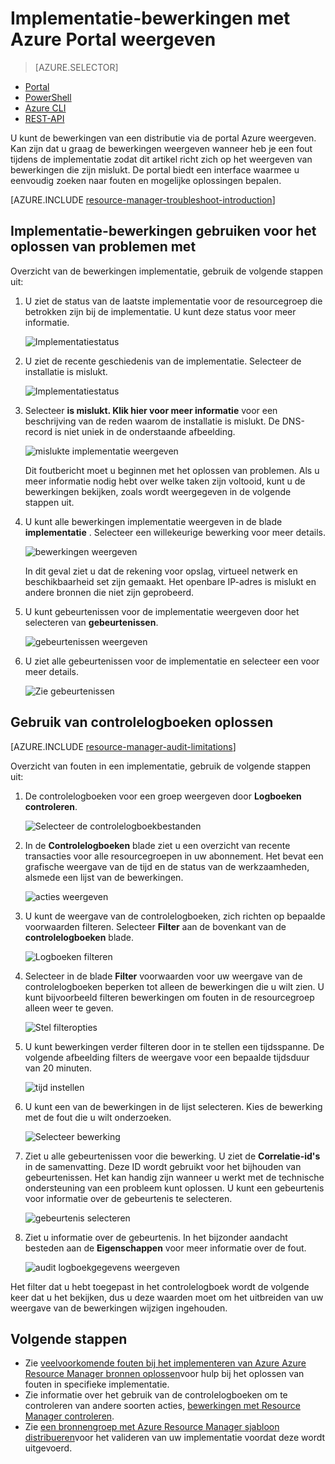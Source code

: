 <properties
   pageTitle="Implementatie van bewerkingen met de portal weergeven | Microsoft Azure"
   description="Hierin wordt beschreven hoe de Azure portal gebruiken voor het detecteren van fouten van de Resource Manager-implementatie."
   services="azure-resource-manager,virtual-machines"
   documentationCenter=""
   tags="top-support-issue"
   authors="tfitzmac"
   manager="timlt"
   editor="tysonn"/>

<tags
   ms.service="azure-resource-manager"
   ms.devlang="na"
   ms.topic="article"
   ms.tgt_pltfrm="vm-multiple"
   ms.workload="infrastructure"
   ms.date="06/15/2016"
   ms.author="tomfitz"/>

# <a name="view-deployment-operations-with-azure-portal"></a>Implementatie-bewerkingen met Azure Portal weergeven

> [AZURE.SELECTOR]
- [Portal](resource-manager-troubleshoot-deployments-portal.md)
- [PowerShell](resource-manager-troubleshoot-deployments-powershell.md)
- [Azure CLI](resource-manager-troubleshoot-deployments-cli.md)
- [REST-API](resource-manager-troubleshoot-deployments-rest.md)

U kunt de bewerkingen van een distributie via de portal Azure weergeven. Kan zijn dat u graag de bewerkingen weergeven wanneer heb je een fout tijdens de implementatie zodat dit artikel richt zich op het weergeven van bewerkingen die zijn mislukt. De portal biedt een interface waarmee u eenvoudig zoeken naar fouten en mogelijke oplossingen bepalen.

[AZURE.INCLUDE [resource-manager-troubleshoot-introduction](../includes/resource-manager-troubleshoot-introduction.md)]

## <a name="use-deployment-operations-to-troubleshoot"></a>Implementatie-bewerkingen gebruiken voor het oplossen van problemen met

Overzicht van de bewerkingen implementatie, gebruik de volgende stappen uit:

1. U ziet de status van de laatste implementatie voor de resourcegroep die betrokken zijn bij de implementatie. U kunt deze status voor meer informatie.

    ![Implementatiestatus](./media/resource-manager-troubleshoot-deployments-portal/deployment-status.png)

2. U ziet de recente geschiedenis van de implementatie. Selecteer de installatie is mislukt.

    ![Implementatiestatus](./media/resource-manager-troubleshoot-deployments-portal/select-deployment.png)

3. Selecteer **is mislukt. Klik hier voor meer informatie** voor een beschrijving van de reden waarom de installatie is mislukt. De DNS-record is niet uniek in de onderstaande afbeelding.  

    ![mislukte implementatie weergeven](./media/resource-manager-troubleshoot-deployments-portal/view-error.png)

    Dit foutbericht moet u beginnen met het oplossen van problemen. Als u meer informatie nodig hebt over welke taken zijn voltooid, kunt u de bewerkingen bekijken, zoals wordt weergegeven in de volgende stappen uit.

4. U kunt alle bewerkingen implementatie weergeven in de blade **implementatie** . Selecteer een willekeurige bewerking voor meer details.

    ![bewerkingen weergeven](./media/resource-manager-troubleshoot-deployments-portal/view-operations.png)

    In dit geval ziet u dat de rekening voor opslag, virtueel netwerk en beschikbaarheid set zijn gemaakt. Het openbare IP-adres is mislukt en andere bronnen die niet zijn geprobeerd.

5. U kunt gebeurtenissen voor de implementatie weergeven door het selecteren van **gebeurtenissen**.

    ![gebeurtenissen weergeven](./media/resource-manager-troubleshoot-deployments-portal/view-events.png)

6. U ziet alle gebeurtenissen voor de implementatie en selecteer een voor meer details.

    ![Zie gebeurtenissen](./media/resource-manager-troubleshoot-deployments-portal/see-all-events.png)

## <a name="use-audit-logs-to-troubleshoot"></a>Gebruik van controlelogboeken oplossen

[AZURE.INCLUDE [resource-manager-audit-limitations](../includes/resource-manager-audit-limitations.md)]

Overzicht van fouten in een implementatie, gebruik de volgende stappen uit:

1. De controlelogboeken voor een groep weergeven door **Logboeken controleren**.

    ![Selecteer de controlelogboekbestanden](./media/resource-manager-troubleshoot-deployments-portal/select-audit-logs.png)

2. In de **Controlelogboeken** blade ziet u een overzicht van recente transacties voor alle resourcegroepen in uw abonnement. Het bevat een grafische weergave van de tijd en de status van de werkzaamheden, alsmede een lijst van de bewerkingen.

    ![acties weergeven](./media/resource-manager-troubleshoot-deployments-portal/audit-summary.png)

3. U kunt de weergave van de controlelogboeken, zich richten op bepaalde voorwaarden filteren. Selecteer **Filter** aan de bovenkant van de **controlelogboeken** blade.

    ![Logboeken filteren](./media/resource-manager-troubleshoot-deployments-portal/filter-logs.png)

4. Selecteer in de blade **Filter** voorwaarden voor uw weergave van de controlelogboeken beperken tot alleen de bewerkingen die u wilt zien. U kunt bijvoorbeeld filteren bewerkingen om fouten in de resourcegroep alleen weer te geven.

    ![Stel filteropties](./media/resource-manager-troubleshoot-deployments-portal/set-filter.png)

5. U kunt bewerkingen verder filteren door in te stellen een tijdsspanne. De volgende afbeelding filters de weergave voor een bepaalde tijdsduur van 20 minuten.

    ![tijd instellen](./media/resource-manager-troubleshoot-deployments-portal/select-time.png)

6. U kunt een van de bewerkingen in de lijst selecteren. Kies de bewerking met de fout die u wilt onderzoeken.

    ![Selecteer bewerking](./media/resource-manager-troubleshoot-deployments-portal/select-operation.png)
  
7. Ziet u alle gebeurtenissen voor die bewerking. U ziet de **Correlatie-id's** in de samenvatting. Deze ID wordt gebruikt voor het bijhouden van gebeurtenissen. Het kan handig zijn wanneer u werkt met de technische ondersteuning van een probleem kunt oplossen. U kunt een gebeurtenis voor informatie over de gebeurtenis te selecteren.

    ![gebeurtenis selecteren](./media/resource-manager-troubleshoot-deployments-portal/select-event.png)

8. Ziet u informatie over de gebeurtenis. In het bijzonder aandacht besteden aan de **Eigenschappen** voor meer informatie over de fout.

    ![audit logboekgegevens weergeven](./media/resource-manager-troubleshoot-deployments-portal/audit-details.png)

Het filter dat u hebt toegepast in het controlelogboek wordt de volgende keer dat u het bekijken, dus u deze waarden moet om het uitbreiden van uw weergave van de bewerkingen wijzigen ingehouden.

## <a name="next-steps"></a>Volgende stappen

- Zie [veelvoorkomende fouten bij het implementeren van Azure Azure Resource Manager bronnen oplossen](resource-manager-common-deployment-errors.md)voor hulp bij het oplossen van fouten in specifieke implementatie.
- Zie informatie over het gebruik van de controlelogboeken om te controleren van andere soorten acties, [bewerkingen met Resource Manager controleren](resource-group-audit.md).
- Zie [een bronnengroep met Azure Resource Manager sjabloon distribueren](resource-group-template-deploy.md)voor het valideren van uw implementatie voordat deze wordt uitgevoerd.
